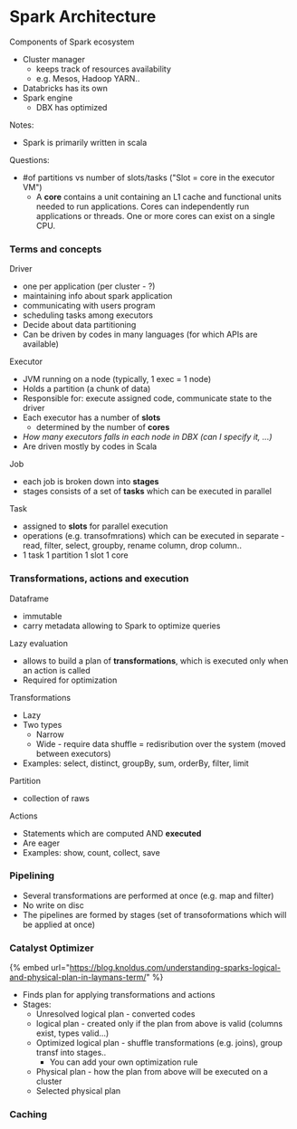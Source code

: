 # Spark Architecture

Components of Spark ecosystem

* Cluster manager
  * keeps track of resources availability 
  * e.g. Mesos, Hadoop YARN..
* Databricks has its own 
* Spark engine 
  * DBX has optimized

Notes:

* Spark is primarily written in scala

Questions:

* \#of partitions vs number of slots/tasks \("Slot = core in the executor VM"\)
  * A **core** contains a unit containing an L1 cache and functional units needed to run applications. Cores can independently run applications or threads. One or more cores can exist on a single CPU.

### Terms and concepts

Driver

* one per application \(per cluster - ?\)
* maintaining info about spark application 
* communicating with users program
* scheduling tasks among executors 
* Decide about data partitioning 
* Can be driven by codes in many languages \(for which APIs are available\) 

Executor 

* JVM running on a node \(typically, 1 exec = 1 node\)
* Holds a partition \(a chunk of data\)
* Responsible for: execute assigned code, communicate state to the driver
* Each executor has a number of **slots**
  * determined by the number of **cores**
* _How many executors falls in each node in DBX \(can I specify it, ...\)_
* Are driven mostly by codes in Scala 

Job

* each job is broken down into **stages** 
* stages consists of a set of **tasks** which can be executed in parallel

Task

* assigned to **slots** for parallel execution 
* operations \(e.g. transofmrations\) which can be executed in separate - read, filter, select, groupby, rename column, drop column..
* 1 task 1 partition 1 slot 1 core

### Transformations, actions and execution

Dataframe

* immutable
* carry metadata allowing to Spark to optimize queries 

Lazy evaluation

* allows to build a plan of **transformations**, which is executed only when an action is called
* Required for optimization

Transformations 

* Lazy
* Two types
  * Narrow 
  * Wide - require data shuffle = redisribution over the system \(moved between executors\) 
* Examples: select, distinct, groupBy, sum, orderBy, filter, limit

Partition

* collection of raws 

Actions

* Statements which are computed AND **executed** 
* Are eager
* Examples: show, count, collect, save 

### Pipelining

* Several transformations are performed at once \(e.g. map and filter\)
* No write on disc
* The pipelines are formed by stages \(set of transoformations which will be applied at once\) 

### Catalyst Optimizer

{% embed url="https://blog.knoldus.com/understanding-sparks-logical-and-physical-plan-in-laymans-term/" %}

* Finds plan for applying transformations and actions 
* Stages:
  * Unresolved logical plan - converted codes
  * logical plan - created only if the plan from above is valid \(columns exist, types valid...\)
  * Optimized logical plan - shuffle transformations \(e.g. joins\), group transf into stages..
    * You can add your own optimization rule 
  * Physical plan - how the plan from above will be executed on a cluster 
  * Selected physical plan 

### Caching 





